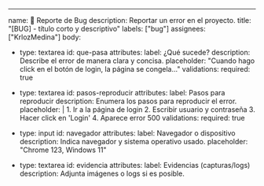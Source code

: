 ---
name: 🐛 Reporte de Bug
description: Reportar un error en el proyecto.
title: "[BUG] - título corto y descriptivo"
labels: ["bug"]
assignees: ["KrlozMedina"]
body:
  - type: textarea
    id: que-pasa
    attributes:
      label: ¿Qué sucede?
      description: Describe el error de manera clara y concisa.
      placeholder: "Cuando hago click en el botón de login, la página se congela..."
    validations:
      required: true

  - type: textarea
    id: pasos-reproducir
    attributes:
      label: Pasos para reproducir
      description: Enumera los pasos para reproducir el error.
      placeholder: |
        1. Ir a la página de login
        2. Escribir usuario y contraseña
        3. Hacer click en 'Login'
        4. Aparece error 500
    validations:
      required: true

  - type: input
    id: navegador
    attributes:
      label: Navegador o dispositivo
      description: Indica navegador y sistema operativo usado.
      placeholder: "Chrome 123, Windows 11"

  - type: textarea
    id: evidencia
    attributes:
      label: Evidencias (capturas/logs)
      description: Adjunta imágenes o logs si es posible.

